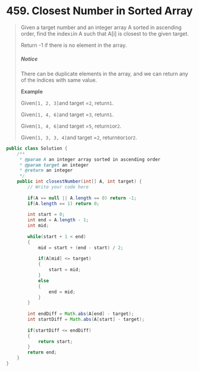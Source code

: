 # 459. Closest Number in Sorted Array

> Given a target number and an integer array A sorted in ascending order, find the index`i`in A such that A\[i\] is closest to the given target.
>
> Return -1 if there is no element in the array.
>
> ##### Notice
>
> There can be duplicate elements in the array, and we can return any of the indices with same value.
>
> **Example**
>
> Given`[1, 2, 3]`and target =`2`, return`1`.
>
> Given`[1, 4, 6]`and target =`3`, return`1`.
>
> Given`[1, 4, 6]`and target =`5`, return`1`or`2`.
>
> Given`[1, 3, 3, 4]`and target =`2`, return`0`or`1`or`2`.

```java
public class Solution {
    /**
     * @param A an integer array sorted in ascending order
     * @param target an integer
     * @return an integer
     */
    public int closestNumber(int[] A, int target) {
        // Write your code here
        
        if(A == null || A.length == 0) return -1;
        if(A.length == 1) return 0;
        
        int start = 0;
        int end = A.length - 1;
        int mid;
        
        while(start + 1 < end)
        {
            mid = start + (end - start) / 2;
            
            if(A[mid] <= target)
            {
                start = mid;
            }
            else
            {
                end = mid;
            }
        }
        
        int endDiff = Math.abs(A[end] - target);
        int startDiff = Math.abs(A[start] - target);
        
        if(startDiff <= endDiff)
        {
            return start;
        }
        return end;
    }
}
```




